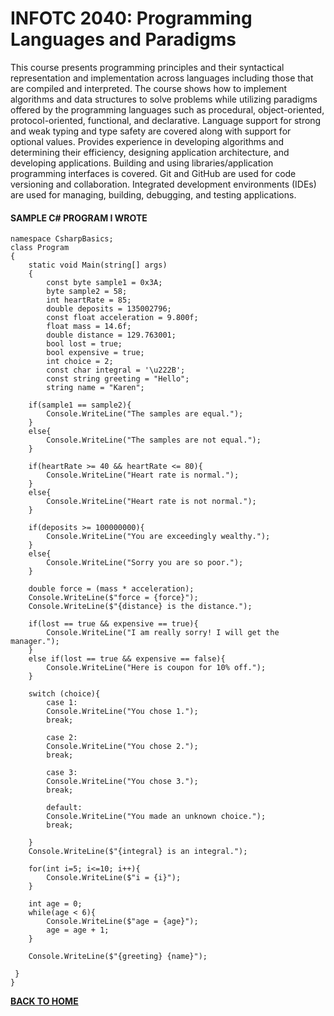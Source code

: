 # INFOTC 2040: Programming Languages and Paradigms


This course presents programming principles and their syntactical representation and implementation across languages including those that are compiled and interpreted. The course shows how to implement algorithms and data structures to solve problems while utilizing paradigms offered by the programming languages such as procedural, object-oriented, protocol-oriented, functional, and declarative. Language support for strong and weak typing and type safety are covered along with support for optional values. Provides experience in developing algorithms and determining their efficiency, designing application architecture, and developing applications. Building and using libraries/application programming interfaces is covered. Git and GitHub are used for code versioning and collaboration. Integrated development environments (IDEs) are used for managing, building, debugging, and testing applications.

#### SAMPLE C# PROGRAM I WROTE  

    namespace CsharpBasics;
    class Program
    {
        static void Main(string[] args)
        {
            const byte sample1 = 0x3A;
            byte sample2 = 58;
            int heartRate = 85;
            double deposits = 135002796;
            const float acceleration = 9.800f;
            float mass = 14.6f;
            double distance = 129.763001;
            bool lost = true;
            bool expensive = true;
            int choice = 2;
            const char integral = '\u222B';
            const string greeting = "Hello";
            string name = "Karen";

        if(sample1 == sample2){
            Console.WriteLine("The samples are equal.");
        }
        else{
            Console.WriteLine("The samples are not equal.");
        }

        if(heartRate >= 40 && heartRate <= 80){
            Console.WriteLine("Heart rate is normal.");
        }
        else{
            Console.WriteLine("Heart rate is not normal.");
        }

        if(deposits >= 100000000){
            Console.WriteLine("You are exceedingly wealthy.");
        }
        else{
            Console.WriteLine("Sorry you are so poor.");
        }

        double force = (mass * acceleration);
        Console.WriteLine($"force = {force}");
        Console.WriteLine($"{distance} is the distance.");
        
        if(lost == true && expensive == true){
            Console.WriteLine("I am really sorry! I will get the manager.");
        }
        else if(lost == true && expensive == false){
            Console.WriteLine("Here is coupon for 10% off.");
        }

        switch (choice){
            case 1:
            Console.WriteLine("You chose 1.");
            break;

            case 2:
            Console.WriteLine("You chose 2.");
            break;

            case 3:
            Console.WriteLine("You chose 3.");
            break;

            default:
            Console.WriteLine("You made an unknown choice.");
            break;
        
        }
        Console.WriteLine($"{integral} is an integral.");

        for(int i=5; i<=10; i++){
            Console.WriteLine($"i = {i}");
        }

        int age = 0;
        while(age < 6){
            Console.WriteLine($"age = {age}");
            age = age + 1;
        }

        Console.WriteLine($"{greeting} {name}");

     }
    }



**[BACK TO HOME](https://github.com/Sania-Sohana/Sania-Sohana.github.io)**
